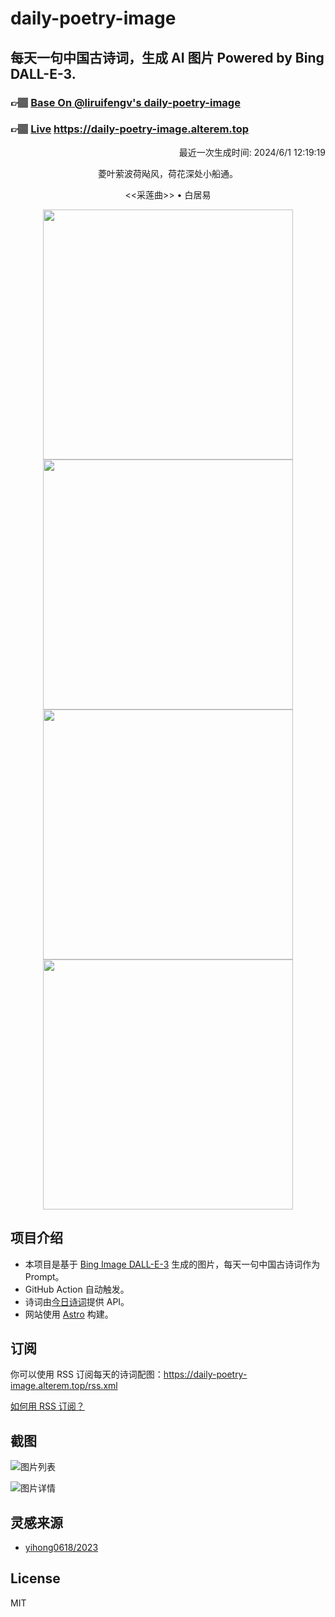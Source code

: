 
# daily-poetry-image

## 每天一句中国古诗词，生成 AI 图片 Powered by Bing DALL-E-3.

### 👉🏽 [Base On @liruifengv's daily-poetry-image](https://github.com/liruifengv/daily-poetry-image)

### 👉🏽 [Live](https://daily-poetry-image.alterem.top/) https://daily-poetry-image.alterem.top

<p align="right">
  最近一次生成时间: 2024/6/1 12:19:19
</p>
<p align="center">
菱叶萦波荷飐风，荷花深处小船通。
</p>
<p align="center">
<<采莲曲>> • 白居易
</p>
<p align="center">
<img src="https://tse1.mm.bing.net/th/id/OIG4.D0YJlBe4sr4kdfdfrGq9" height="400" width="400" />
<img src="https://tse1.mm.bing.net/th/id/OIG4.WxkkySxUO1r2IOL3HO_L" height="400" width="400" />
<img src="https://tse2.mm.bing.net/th/id/OIG4.nzQYpZ7hEfI0QB3AGXPu" height="400" width="400" />
<img src="https://tse4.mm.bing.net/th/id/OIG4.6OmtQqLIS9WpHSSiY36O" height="400" width="400" />
</p>

## 项目介绍

-   本项目是基于 [Bing Image DALL-E-3](https://www.bing.com/images/create) 生成的图片，每天一句中国古诗词作为 Prompt。
-   GitHub Action 自动触发。
-   诗词由[今日诗词](https://www.jinrishici.com/)提供 API。
-   网站使用 [Astro](https://astro.build) 构建。

## 订阅

你可以使用 RSS 订阅每天的诗词配图：https://daily-poetry-image.alterem.top/rss.xml

[如何用 RSS 订阅？](https://zhuanlan.zhihu.com/p/55026716)

## 截图

![图片列表](./screenshots/Snipaste_2023-12-28_21-00-26.png)

![图片详情](./screenshots/Snipaste_2023-12-28_21-00-53.png)

## 灵感来源

-   [yihong0618/2023](https://github.com/yihong0618/2023)

## License

MIT
